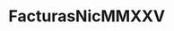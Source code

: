 # FacturasNicMMXXV
<!-- README del proyecto, escribir instrucciones conforme se avance con el código -->
